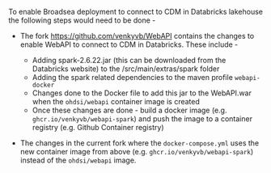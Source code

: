 To enable Broadsea deployment to connect to CDM in Databricks lakehouse the following steps would need to be done -
* The fork https://github.com/venkyvb/WebAPI contains the changes to enable WebAPI to connect to CDM in Databricks. These include -
  - Adding spark-2.6.22.jar (this can be downloaded from the Databricks website) to the /src/main/extras/spark folder
  - Adding the spark related dependencies to the maven profile `webapi-docker`
  - Changes done to the Docker file to add this jar to the WebAPI.war when the `ohdsi/webapi` container image is created
  - Once these changes are done - build a docker image (e.g. `ghcr.io/venkyvb/webapi-spark`) and push the image to a container registry (e.g. Github Container registry)

* The changes in the current fork where the `docker-compose.yml` uses the new container image from above (e.g. `ghcr.io/venkyvb/webapi-spark`) instead of the `ohdsi/webapi` image.
